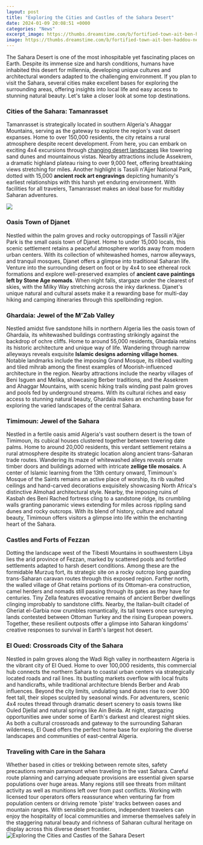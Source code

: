 ```yaml
---
layout: post
title: "Exploring the Cities and Castles of the Sahara Desert"
date: 2024-01-09 20:08:51 +0000
categories: "News"
excerpt_image: https://thumbs.dreamstime.com/b/fortified-town-ait-ben-haddou-near-ouarzazate-edge-sahara-desert-morocco-atlas-mountains-used-158105886.jpg
image: https://thumbs.dreamstime.com/b/fortified-town-ait-ben-haddou-near-ouarzazate-edge-sahara-desert-morocco-atlas-mountains-used-158105886.jpg
---
```


The Sahara Desert is one of the most inhospitable yet fascinating places on Earth. Despite its immense size and harsh conditions, humans have inhabited this desert for millennia, developing unique cultures and architectural wonders adapted to the challenging environment. If you plan to visit the Sahara, several cities make excellent bases for exploring the surrounding areas, offering insights into local life and easy access to stunning natural beauty. Let's take a closer look at some top destinations.
### Cities of the Sahara: Tamanrasset 
Tamanrasset is strategically located in southern Algeria's Ahaggar Mountains, serving as the gateway to explore the region's vast desert expanses. Home to over 150,000 residents, the city retains a rural atmosphere despite recent development. From here, you can embark on exciting 4x4 excursions through [changing desert landscapes](https://ustoday.github.io/2024-01-03-la-divsion-coloniale-de-la-nouvelle-guin-xe9e-et-ses-cons-xe9quences/) like towering sand dunes and mountainous vistas. Nearby attractions include Assekrem, a dramatic highland plateau rising to over 9,000 feet, offering breathtaking views stretching for miles. Another highlight is Tassili n'Ajjer National Park, dotted with 15,000 **ancient rock art engravings** depicting humanity's earliest relationships with this harsh yet enduring environment. With facilities for all travelers, Tamanrasset makes an ideal base for multiday Saharan adventures.

![](https://images.squarespace-cdn.com/content/v1/5a87961cbe42d637c54cab93/1585570513459-A659S13DHBE5ZJR6EJRZ/ke17ZwdGBToddI8pDm48kNCH0IFo-E28D0rm_d_wnF4UqsxRUqqbr1mOJYKfIPR7LoDQ9mXPOjoJoqy81S2I8N_N4V1vUb5AoIIIbLZhVYxCRW4BPu10St3TBAUQYVKczdH3qUBwO6oWXP_OkYMa5KbLFw5Om5Yp_Nt25Y6nc5ZZuUUY1FOqARMqv9i1pcqr/desert-castles-loop-jordan-4.jpg)
### Oasis Town of Djanet 
Nestled within the palm groves and rocky outcroppings of Tassili n'Ajjer Park is the small oasis town of Djanet. Home to under 15,000 locals, this scenic settlement retains a peaceful atmosphere worlds away from modern urban centers. With its collection of whitewashed homes, narrow alleyways, and tranquil mosques, Djanet offers a glimpse into traditional Saharan life. Venture into the surrounding desert on foot or by 4x4 to see ethereal rock formations and explore well-preserved examples of **ancient cave paintings left by Stone Age nomads**. When night falls, stargaze under the clearest of skies, with the Milky Way stretching across the inky darkness. Djanet's unique natural and cultural assets make it a rewarding base for multi-day hiking and camping itineraries through this spellbinding region. 
### Ghardaia: Jewel of the M'Zab Valley
Nestled amidst five sandstone hills in northern Algeria lies the oasis town of Ghardaïa, its whitewashed buildings contrasting strikingly against the backdrop of ochre cliffs. Home to around 55,000 residents, Ghardaïa retains its historic architecture and unique way of life. Wandering through narrow alleyways reveals exquisite **Islamic designs adorning village homes**. Notable landmarks include the imposing Grand Mosque, its ribbed vaulting and tiled mihrab among the finest examples of Moorish-influenced architecture in the region. Nearby attractions include the nearby villages of Beni Isguen and Melika, showcasing Berber traditions, and the Assekrem and Ahaggar Mountains, with scenic hiking trails winding past palm groves and pools fed by underground streams. With its cultural riches and easy access to stunning natural beauty, Ghardaïa makes an enchanting base for exploring the varied landscapes of the central Sahara. 
### Timimoun: Jewel of the Sahara  
Nestled in a fertile oasis amid Algeria's vast southern desert is the town of Timimoun, its cubical houses clustered together between towering date palms. Home to around 20,000 residents, this verdant settlement retains a rural atmosphere despite its strategic location along ancient trans-Saharan trade routes. Wandering its maze of whitewashed alleys reveals ornate timber doors and buildings adorned with intricate **zellige tile mosaics**. A center of Islamic learning from the 13th century onward, Timimoun's Mosque of the Saints remains an active place of worship, its rib vaulted ceilings and hand-carved decorations exquisitely showcasing North Africa's distinctive Almohad architectural style. Nearby, the imposing ruins of Kasbah des Beni Rached fortress cling to a sandstone ridge, its crumbling walls granting panoramic views extending for miles across rippling sand dunes and rocky outcrops. With its blend of history, culture and natural beauty, Timimoun offers visitors a glimpse into life within the enchanting heart of the Sahara.
### Castles and Forts of Fezzan 
Dotting the landscape west of the Tibesti Mountains in southwestern Libya lies the arid province of Fezzan, marked by scattered pools and fortified settlements adapted to harsh desert conditions. Among these are the formidable Murzuq fort, its strategic site on a rocky outcrop long guarding trans-Saharan caravan routes through this exposed region. Farther north, the walled village of Ghat retains portions of its Ottoman-era construction, camel herders and nomads still passing through its gates as they have for centuries. Tiny Zella features evocative remains of ancient Berber dwellings clinging improbably to sandstone cliffs. Nearby, the Italian-built citadel of Gheriat el-Garbia now crumbles romantically, its tall towers once surveying lands contested between Ottoman Turkey and the rising European powers. Together, these resilient outposts offer a glimpse into Saharan kingdoms' creative responses to survival in Earth's largest hot desert.
### El Oued: Crossroads City of the Sahara 
Nestled in palm groves along the Wadi Righ valley in northeastern Algeria is the vibrant city of El Oued. Home to over 100,000 residents, this commercial hub connects the northern Sahara to coastal urban centers via strategically located roads and rail lines. Its bustling markets overflow with local fruits and handicrafts, while traditional architecture blends Berber and Arab influences. Beyond the city limits, undulating sand dunes rise to over 300 feet tall, their slopes sculpted by seasonal winds. For adventurers, scenic 4x4 routes thread through dramatic desert scenery to oasis towns like Ouled Djellal and natural springs like Ain Beida. At night, stargazing opportunities awe under some of Earth's darkest and clearest night skies. As both a cultural crossroads and gateway to the surrounding Saharan wilderness, El Oued offers the perfect home base for exploring the diverse landscapes and communities of east-central Algeria. 
### Traveling with Care in the Sahara
Whether based in cities or trekking between remote sites, safety precautions remain paramount when traveling in the vast Sahara. Careful route planning and carrying adequate provisions are essential given sparse populations over huge areas. Many regions still see threats from militant activity as well as munitions left over from past conflicts. Working with licensed tour operators offers reassurance when venturing far from population centers or driving remote 'piste' tracks between oases and mountain ranges. With sensible precautions, independent travelers can enjoy the hospitality of local communities and immerse themselves safely in the staggering natural beauty and richness of Saharan cultural heritage on display across this diverse desert frontier.
![Exploring the Cities and Castles of the Sahara Desert](https://thumbs.dreamstime.com/b/fortified-town-ait-ben-haddou-near-ouarzazate-edge-sahara-desert-morocco-atlas-mountains-used-158105886.jpg)